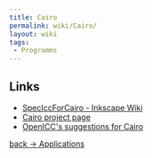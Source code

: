 ```yaml
---
title: Cairo
permalink: wiki/Cairo/
layout: wiki
tags:
 - Programms
---
```


Links
-----

-   [SpecIccForCairo - Inkscape
    Wiki](http://wiki.inkscape.org/wiki/index.php/SpecIccForCairo)
-   [Cairo project page](http://www.cairographics.org)
-   [OpenICC's suggestions for
    Cairo](http://www.freedesktop.org/wiki/OpenIcc/Cairo)

[back -&gt; Applications](/wiki/Applications "wikilink")
